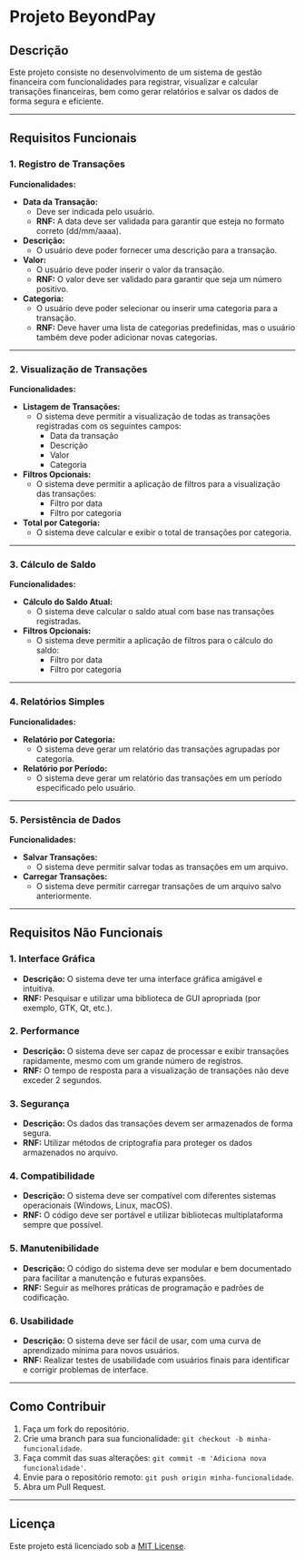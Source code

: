 # Projeto BeyondPay

## Descrição
Este projeto consiste no desenvolvimento de um sistema de gestão financeira com funcionalidades para registrar, visualizar e calcular transações financeiras, bem como gerar relatórios e salvar os dados de forma segura e eficiente.

---

## Requisitos Funcionais

### 1. Registro de Transações
**Funcionalidades:**
- **Data da Transação:**
  - Deve ser indicada pelo usuário.
  - **RNF:** A data deve ser validada para garantir que esteja no formato correto (dd/mm/aaaa).
- **Descrição:**
  - O usuário deve poder fornecer uma descrição para a transação.
- **Valor:**
  - O usuário deve poder inserir o valor da transação.
  - **RNF:** O valor deve ser validado para garantir que seja um número positivo.
- **Categoria:**
  - O usuário deve poder selecionar ou inserir uma categoria para a transação.
  - **RNF:** Deve haver uma lista de categorias predefinidas, mas o usuário também deve poder adicionar novas categorias.

---

### 2. Visualização de Transações
**Funcionalidades:**
- **Listagem de Transações:**
  - O sistema deve permitir a visualização de todas as transações registradas com os seguintes campos:
    - Data da transação
    - Descrição
    - Valor
    - Categoria
- **Filtros Opcionais:**
  - O sistema deve permitir a aplicação de filtros para a visualização das transações:
    - Filtro por data
    - Filtro por categoria
- **Total por Categoria:**
  - O sistema deve calcular e exibir o total de transações por categoria.

---

### 3. Cálculo de Saldo
**Funcionalidades:**
- **Cálculo do Saldo Atual:**
  - O sistema deve calcular o saldo atual com base nas transações registradas.
- **Filtros Opcionais:**
  - O sistema deve permitir a aplicação de filtros para o cálculo do saldo:
    - Filtro por data
    - Filtro por categoria

---

### 4. Relatórios Simples
**Funcionalidades:**
- **Relatório por Categoria:**
  - O sistema deve gerar um relatório das transações agrupadas por categoria.
- **Relatório por Período:**
  - O sistema deve gerar um relatório das transações em um período especificado pelo usuário.

---

### 5. Persistência de Dados
**Funcionalidades:**
- **Salvar Transações:**
  - O sistema deve permitir salvar todas as transações em um arquivo.
- **Carregar Transações:**
  - O sistema deve permitir carregar transações de um arquivo salvo anteriormente.

---

## Requisitos Não Funcionais

### 1. Interface Gráfica
- **Descrição:** O sistema deve ter uma interface gráfica amigável e intuitiva.
- **RNF:** Pesquisar e utilizar uma biblioteca de GUI apropriada (por exemplo, GTK, Qt, etc.).

### 2. Performance
- **Descrição:** O sistema deve ser capaz de processar e exibir transações rapidamente, mesmo com um grande número de registros.
- **RNF:** O tempo de resposta para a visualização de transações não deve exceder 2 segundos.

### 3. Segurança
- **Descrição:** Os dados das transações devem ser armazenados de forma segura.
- **RNF:** Utilizar métodos de criptografia para proteger os dados armazenados no arquivo.

### 4. Compatibilidade
- **Descrição:** O sistema deve ser compatível com diferentes sistemas operacionais (Windows, Linux, macOS).
- **RNF:** O código deve ser portável e utilizar bibliotecas multiplataforma sempre que possível.

### 5. Manutenibilidade
- **Descrição:** O código do sistema deve ser modular e bem documentado para facilitar a manutenção e futuras expansões.
- **RNF:** Seguir as melhores práticas de programação e padrões de codificação.

### 6. Usabilidade
- **Descrição:** O sistema deve ser fácil de usar, com uma curva de aprendizado mínima para novos usuários.
- **RNF:** Realizar testes de usabilidade com usuários finais para identificar e corrigir problemas de interface.

---

## Como Contribuir
1. Faça um fork do repositório.
2. Crie uma branch para sua funcionalidade: `git checkout -b minha-funcionalidade`.
3. Faça commit das suas alterações: `git commit -m 'Adiciona nova funcionalidade'`.
4. Envie para o repositório remoto: `git push origin minha-funcionalidade`.
5. Abra um Pull Request.

---

## Licença
Este projeto está licenciado sob a [MIT License](LICENSE).
